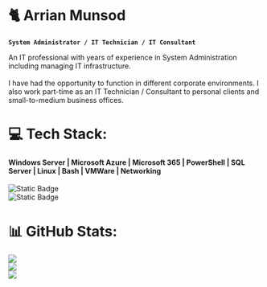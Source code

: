 # 🐈 Arrian Munsod

**`System Administrator / IT Technician / IT Consultant`**

An IT professional with years of experience in System Administration including managing IT infrastructure.<br><br>I have had the opportunity to function in different corporate environments. I also work part-time as an IT Technician / Consultant to personal clients and small-to-medium business offices.

# 💻 Tech Stack:
#### Windows Server | Microsoft Azure | Microsoft 365 | PowerShell | SQL Server | Linux | Bash | VMWare | Networking 

![Static Badge](https://img.shields.io/badge/Windows%20Server-red)
<br />
![Static Badge](https://img.shields.io/badge/Windows%20Server-red)


# 📊 GitHub Stats:
![](https://github-readme-stats.vercel.app/api?username=arrianmunsod&theme=dark&hide_border=false&include_all_commits=false&count_private=false)<br/>
![](https://nirzak-streak-stats.vercel.app/?user=arrianmunsod&theme=dark&hide_border=false)<br/>
![](https://github-readme-stats.vercel.app/api/top-langs/?username=arrianmunsod&theme=dark&hide_border=false&include_all_commits=false&count_private=false&layout=compact)


